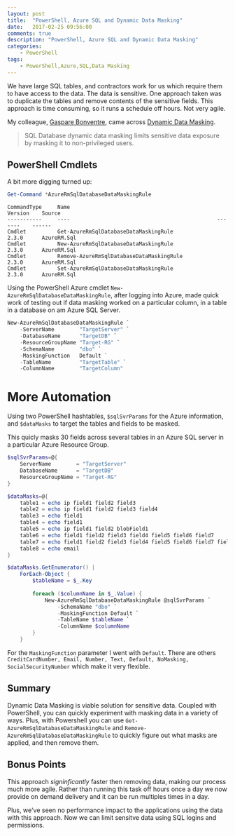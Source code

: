 ```yaml
---
layout: post
title:  "PowerShell, Azure SQL and Dynamic Data Masking"
date:   2017-02-25 09:56:00
comments: true
description: "PowerShell, Azure SQL and Dynamic Data Masking"
categories: 
    - PowerShell
tags: 
    - PowerShell,Azure,SQL,Data Masking
---
```


We have large SQL tables, and contractors work for us which require them to have access to the data. The data is sensitive. One approach taken was to duplicate the tables and remove contents of the sensitive fields. This approach is time consuming, so it runs a schedule off hours. Not very agile.

My colleague, [Gaspare Bonventre](https://github.com/gbonventre
), came across [Dynamic Data Masking](https://docs.microsoft.com/en-us/azure/sql-database/sql-database-dynamic-data-masking-get-started).

> SQL Database dynamic data masking limits sensitive data exposure by masking it to non-privileged users.


## PowerShell Cmdlets
A bit more digging turned up:

```powershell
Get-Command *AzureRmSqlDatabaseDataMaskingRule
```

```
CommandType     Name                                               Version    Source
-----------     ----                                               -------    ------
Cmdlet          Get-AzureRmSqlDatabaseDataMaskingRule              2.3.0      AzureRM.Sql
Cmdlet          New-AzureRmSqlDatabaseDataMaskingRule              2.3.0      AzureRM.Sql
Cmdlet          Remove-AzureRmSqlDatabaseDataMaskingRule           2.3.0      AzureRM.Sql
Cmdlet          Set-AzureRmSqlDatabaseDataMaskingRule              2.3.0      AzureRM.Sql
```

Using the PowerShell Azure cmdlet `New-AzureRmSqlDatabaseDataMaskingRule`, after logging into Azure, made quick work of testing out if data masking worked on a particular column, in a table in a database on am Azure SQL Server.

```powershell
New-AzureRmSqlDatabaseDataMaskingRule `
    -ServerName        "TargetServer" `
    -DatabaseName      "TargetDB" `
    -ResourceGroupName "Target-RG" `
    -SchemaName        "dbo" `
    -MaskingFunction   Default `
    -TableName         "TargetTable" `
    -ColumnName        "TargetColumn"

```

# More Automation

Using two PowerShell hashtables, `$sqlSvrParams` for the Azure information, and `$dataMasks` to target the tables and fields to be masked.

This quicly masks 30 fields across several tables in an Azure SQL server in a particular Azure Resource Group.

```powershell
$sqlSvrParams=@{
    ServerName        = "TargetServer"    
    DatabaseName      = "TargetDB"
    ResourceGroupName = "Target-RG"
}

$dataMasks=@{
    table1 = echo ip field1 field2 field3
    table2 = echo ip field1 field2 field3 field4
    table3 = echo field1
    table4 = echo field1
    table5 = echo ip field1 field2 blobField1
    table6 = echo field1 field2 field3 field4 field5 field6 field7
    table7 = echo field1 field2 field3 field4 field5 field6 field7 field8
    table8 = echo email
}

$dataMasks.GetEnumerator() |
    ForEach-Object {
        $tableName = $_.Key
        
        foreach ($columnName in $_.Value) {
            New-AzureRmSqlDatabaseDataMaskingRule @sqlSvrParams `
                -SchemaName "dbo" `
                -MaskingFunction Default `
                -TableName $tableName `
                -ColumnName $columnName
        }
    }
```

For the `MaskingFunction` parameter I went with `Default`. There are others `CreditCardNumber, Email, Number, Text, Default, NoMasking, SocialSecurityNumber` which make it very flexible.

## Summary
Dynamic Data Masking is viable solution for sensitive data. Coupled with PowerShell, you can quickly experiment with masking data in a variety of ways. Plus, with Powershell you can use `Get-AzureRmSqlDatabaseDataMaskingRule` and `Remove-AzureRmSqlDatabaseDataMaskingRule` to quickly figure out what masks are applied, and then remove them.

## Bonus Points
This approach *signinficantly* faster then removing data, making our process much more agile. Rather than running this task off hours once a day we now provide on demand delivery and it can be run multiples times in a day.

Plus, we've seen no performance impact to the applications using the data with this approach. Now we can limit sensitve data using SQL logins and permissions.
